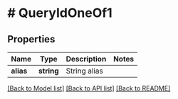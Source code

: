 # # QueryIdOneOf1

## Properties

Name | Type | Description | Notes
------------ | ------------- | ------------- | -------------
**alias** | **string** | String alias |

[[Back to Model list]](../../README.md#models) [[Back to API list]](../../README.md#endpoints) [[Back to README]](../../README.md)
